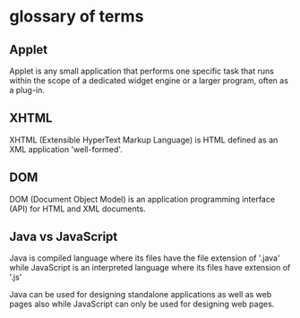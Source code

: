 # glossary of terms

## Applet

Applet is any small application that performs one specific task that runs within the scope of a dedicated widget engine or a larger program, often as a plug-in.

## XHTML

XHTML (Extensible HyperText Markup Language) is HTML defined as an XML application 'well-formed'.

## DOM

DOM (Document Object Model) is an application programming interface (API) for HTML and XML documents.

## Java vs JavaScript

Java is compiled language where its files have the file extension of '.java'
while
JavaScript is an interpreted language where its files have extension of '.js'

Java can be used for designing standalone applications as well as web pages also while JavaScript can only be used for designing web pages.